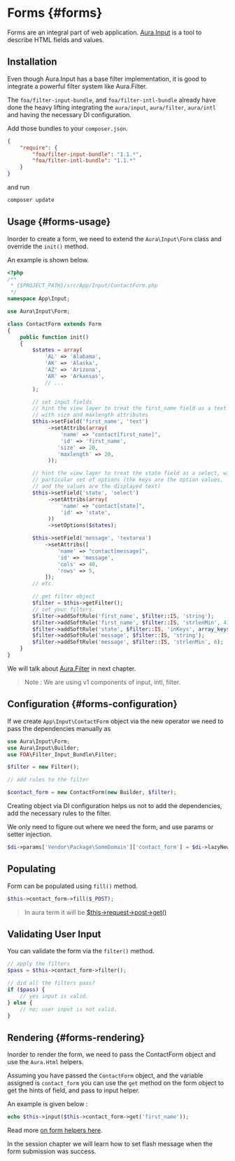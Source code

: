 # Forms {#forms}

Forms are an integral part of web application.
[Aura.Input](https://github.com/auraphp/Aura.Input) is a tool to
describe HTML fields and values.

## Installation

Even though Aura.Input has a base filter implementation,
it is good to integrate a powerful filter system like Aura.Filter.

The `foa/filter-input-bundle`, and `foa/filter-intl-bundle` already
have done the heavy lifting integrating the `aura/input`, `aura/filter`,
`aura/intl` and having the necessary DI configuration.

Add those bundles to your `composer.json`.

```json
{
    "require": {
        "foa/filter-input-bundle": "1.1.*",
        "foa/filter-intl-bundle": "1.1.*"
    }
}
```

and run

```bash
composer update
```

## Usage {#forms-usage}

Inorder to create a form, we need to extend the `Aura\Input\Form` class
and override the `init()` method.

An example is shown below.

```php
<?php
/**
 * {$PROJECT_PATH}/src/App/Input/ContactForm.php
 */
namespace App\Input;

use Aura\Input\Form;

class ContactForm extends Form
{
    public function init()
    {
        $states = array(
            'AL' => 'Alabama',
            'AK' => 'Alaska',
            'AZ' => 'Arizona',
            'AR' => 'Arkansas',
            // ...
        );

        // set input fields
        // hint the view layer to treat the first_name field as a text input,
        // with size and maxlength attributes
        $this->setField('first_name', 'text')
             ->setAttribs(array(
                 'name' => "contact[first_name]",
                 'id' => 'first_name',
                'size' => 20,
                'maxlength' => 20,
             ));

        // hint the view layer to treat the state field as a select, with a
        // particular set of options (the keys are the option values,
        // and the values are the displayed text)
        $this->setField('state', 'select')
             ->setAttribs(array(
                 'name' => "contact[state]",
                 'id' => 'state',
             ))
             ->setOptions($states);

        $this->setField('message', 'textarea')
            ->setAttribs([
                'name' => "contact[message]",
                'id' => 'message',
                'cols' => 40,
                'rows' => 5,
            ]);
        // etc.

        // get filter object
        $filter = $this->getFilter();
        // set your filters.
        $filter->addSoftRule('first_name', $filter::IS, 'string');
        $filter->addSoftRule('first_name', $filter::IS, 'strlenMin', 4);
        $filter->addSoftRule('state', $filter::IS, 'inKeys', array_keys($states));
        $filter->addSoftRule('message', $filter::IS, 'string');
        $filter->addSoftRule('message', $filter::IS, 'strlenMin', 6);
    }
}
```

We will talk about [Aura.Filter](https://github.com/auraphp/Aura.Filter/tree/develop) in next chapter.

> Note : We are using v1 components of input, intl, filter.

## Configuration {#forms-configuration}

If we create `App\Input\ContactForm` object via the new operator
we need to pass the dependencies manually as

```php
use Aura\Input\Form;
use Aura\Input\Builder;
use FOA\Filter_Input_Bundle\Filter;

$filter = new Filter();

// add rules to the filter

$contact_form = new ContactForm(new Builder, $filter);
```

Creating object via DI configuration helps us not to add the dependencies,
add the necessary rules to the filter.

We only need to figure out where we need the form, and use params or
setter injection.

```php
$di->params['Vendor\Package\SomeDomain']['contact_form'] = $di->lazyNew('App\Input\ContactForm');
```

## Populating

Form can be populated using `fill()` method.

```php
$this->contact_form->fill($_POST);
```

> In aura term it will be [$this->request->post->get()](https://github.com/auraphp/Aura.Web/blob/develop-2/README-REQUEST.md#superglobals)

## Validating User Input

You can validate the form via the `filter()` method.

```php
// apply the filters
$pass = $this->contact_form->filter();

// did all the filters pass?
if ($pass) {
    // yes input is valid.
} else {
    // no; user input is not valid.
}
```

## Rendering {#forms-rendering}

Inorder to render the form, we need to pass the ContactForm object and use the
`Aura.Html` helpers.

Assuming you have passed the `ContactForm` object, and the variable assigned
is `contact_form` you can use the `get` method on the form object to
get the hints of field, and pass to input helper.

An example is given below :

```php
echo $this->input($this->contact_form->get('first_name'));
```

Read more [on form helpers here](#form-helpers).

In the session chapter we will learn how to set flash message when the
form submission was success.
